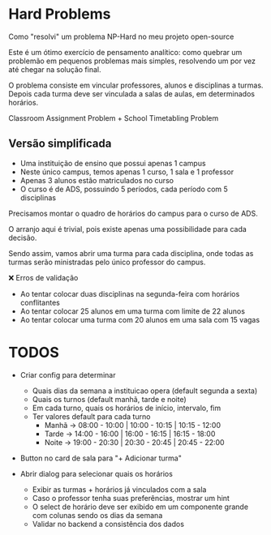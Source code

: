 # Hard Problems

Como "resolvi" um problema NP-Hard no meu projeto open-source

Este é um ótimo exercício de pensamento analítico: como quebrar um problemão em pequenos problemas mais simples, resolvendo um por vez até chegar na solução final.

O problema consiste em vincular professores, alunos e disciplinas a turmas. Depois cada turma deve ser vinculada a salas de aulas, em determinados horários.

Classroom Assignment Problem +  School Timetabling Problem

## Versão simplificada

- Uma instituição de ensino que possui apenas 1 campus
- Neste único campus, temos apenas 1 curso, 1 sala e 1 professor
- Apenas 3 alunos estão matriculados no curso
- O curso é de ADS, possuindo 5 períodos, cada período com 5 disciplinas

Precisamos montar o quadro de horários do campus para o curso de ADS.

O arranjo aqui é trivial, pois existe apenas uma possibilidade para cada decisão.

Sendo assim, vamos abrir uma turma para cada disciplina, onde todas as turmas serão ministradas pelo único professor do campus.

❌ Erros de validação
- Ao tentar colocar duas disciplinas na segunda-feira com horários conflitantes
- Ao tentar colocar 25 alunos em uma turma com limite de 22 alunos
- Ao tentar colocar uma turma com 20 alunos em uma sala com 15 vagas



# TODOS

- Criar config para determinar
    - Quais dias da semana a instituicao opera (default segunda a sexta)
    - Quais os turnos (default manhã, tarde e noite)
    - Em cada turno, quais os horários de início, intervalo, fim
    - Ter valores default para cada turno
        - Manhã -> 08:00 - 10:00 | 10:00 - 10:15 | 10:15 - 12:00
        - Tarde -> 14:00 - 16:00 | 16:00 - 16:15 | 16:15 - 18:00
        - Noite -> 19:00 - 20:30 | 20:30 - 20:45 | 20:45 - 22:00

- Button no card de sala para "+ Adicionar turma"
- Abrir dialog para selecionar quais os horários
    - Exibir as turmas + horários já vinculados com a sala
    - Caso o professor tenha suas preferências, mostrar um hint
    - O select de horário deve ser exibido em um componente grande com colunas sendo os dias da semana
    - Validar no backend a consistência dos dados
    



